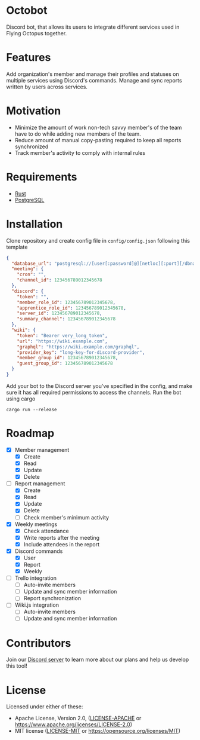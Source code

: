 # Octobot

Discord bot, that allows its users to integrate different services used in Flying Octopus together.

# Features

Add organization's member and manage their profiles and statuses on multiple services using Discord's commands.
Manage and sync reports written by users across services.

# Motivation

- Minimize the amount of work non-tech savvy member's of the team have to do while adding new members of the team.
- Reduce amount of manual copy-pasting required to keep all reports synchronized
- Track member's activity to comply with internal rules

# Requirements

- [Rust](https://www.rust-lang.org/learn/get-started)
- [PostgreSQL](https://www.postgresql.org/download/)

# Installation

Clone repository and create config file in `config/config.json` following this template

```json
{
  "database_url": "postgresql://[user[:password]@][netloc][:port][/dbname][?param1=value1&...]",
  "meeting": {
    "cron": "",
    "channel_id": 123456789012345678
  },
  "discord": {
    "token": "",
    "member_role_id": 123456789012345678,
    "apprentice_role_id": 123456789012345678,
    "server_id": 123456789012345678,
    "summary_channel": 123456789012345678
  },
  "wiki": {
    "token": "Bearer very_long_token",
    "url": "https://wiki.example.com",
    "graphql": "https://wiki.example.com/graphql",
    "provider_key": "long-key-for-discord-provider",
    "member_group_id": 123456789012345678,
    "guest_group_id": 123456789012345678
  }
}
```

Add your bot to the Discord server you've specified in the config, and make sure it has all required permissions to access the channels.
Run the bot using cargo

    cargo run --release

# Roadmap

- [x] Member management
  - [x] Create
  - [x] Read
  - [x] Update
  - [x] Delete
- [ ] Report management
  - [x] Create
  - [x] Read
  - [x] Update
  - [x] Delete
  - [ ] Check member's minimum activity
- [x] Weekly meetings
  - [x] Check attendance
  - [x] Write reports after the meeting
  - [x] Include attendees in the report
- [x] Discord commands
  - [x] User
  - [x] Report
  - [x] Weekly
- [ ] Trello integration
  - [ ] Auto-invite members
  - [ ] Update and sync member information
  - [ ] Report synchronization
- [ ] Wiki.js integration
  - [ ] Auto-invite members
  - [ ] Update and sync member information

# Contributors

Join our [Discord server](https://discord.gg/Q2DuSNY) to learn more about our plans and help us develop this tool!

# License

Licensed under either of these:

- Apache License, Version 2.0, ([LICENSE-APACHE](LICENSE-APACHE) or https://www.apache.org/licenses/LICENSE-2.0)
- MIT license ([LICENSE-MIT](LICENSE-MIT) or https://opensource.org/licenses/MIT)
